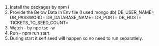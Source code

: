 1. Install the packages by npm i
2. Provide the Below Data In Env file (I used mongo db)
   DB_USER_NAME=
   DB_PASSWORD=
   DB_DATABASE_NAME=
   DB_PORT=
   DB_HOST=
   TICKETS_TO_SEED_COUNT=
3. Watch - by npc tsc -w
4. Run - npm run start
5. During start it self seed will happen so no need to run separatlely.
